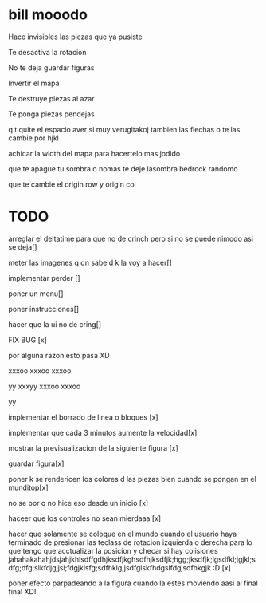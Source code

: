 # bill mooodo
Hace invisibles las piezas que ya pusiste

Te desactiva la rotacion
      <!-- style="transform: rotate(180deg)" -->

No te deja guardar figuras

Invertir el mapa

Te destruye piezas al azar

Te ponga piezas pendejas

q t quite el espacio aver si muy verugitakoj tambien las flechas o te las cambie por hjkl

achicar la width del mapa para hacertelo mas jodido

que te apague tu sombra
o nomas te deje lasombra
bedrock randomo

que te cambie el origin row y origin col

# TODO

arreglar el deltatime para que no de crinch pero si no se puede nimodo asi se deja[]

meter las imagenes q qn sabe d k la voy a hacer[]

implementar perder []

poner un menu[]

poner instrucciones[]

hacer que la ui no de cring[]

FIX BUG [x] 

por alguna razon esto pasa XD

xxxoo
xxxoo
xxxoo

  yy
xxxyy
xxxoo
xxxoo

  yy


implementar el borrado de linea o bloques [x]

implementar que cada 3 minutos aumente la velocidad[x]

mostrar la previsualizacion de la siguiente figura [x]

guardar figura[x]

poner k se rendericen los colores d las piezas bien cuando se pongan en el munditop[x]

no se por q no hice eso desde un inicio [x]

haceer que los controles no sean mierdaaa [x]

hacer que solamente se coloque en el mundo cuando el usuario haya terminado de presionar las teclass de rotacion izquierda o derecha 
para lo que tengo que acctualizar la posicion y checar si hay colisiones jahahakahahjdsjahjkhlsdffgdhjksdfjkghsdfhjksdfjk;hgg;jksdfjk;lgsdfkl;jgjkl;sdfg;dfg;slkfdjgjjsl;fdgjklsfg;sdfhklg;jsdfglskfhdgslfdgjsdfhkgjk :D [x]


poner efecto parpadeando a la figura cuando la estes moviendo aasi al final final XD!
